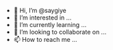 - 👋 Hi, I’m @saygiye
- 👀 I’m interested in ...
- 🌱 I’m currently learning ...
- 💞️ I’m looking to collaborate on ...
- 📫 How to reach me ...

<!---
saygiye/saygiye is a ✨ special ✨ repository because its `README.md` (this file) appears on your GitHub profile.
You can click the Preview link to take a look at your changes.
--->
